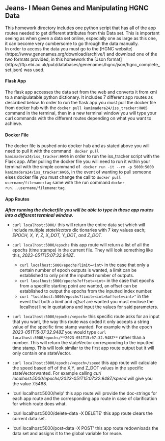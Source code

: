 
## Jeans- I Mean Genes and Manipulating HGNC Data

<p> This homework directory includes one python script that has all of the app
routes needed to get different attributes from this Data set. This is
important seeing as when given a data set online, especially one as large as this
one, it can become very cumbersome to go through the data manually. <br>
In order to access the data you must go to the [HGNC website](https://www.genenames.org/download/archive/) and download one of the two formats provided, in this homework the [Json format](https://ftp.ebi.ac.uk/pub/databases/genenames/hgnc/json/hgnc_complete_set.json) was used. </p>

#### Flask App

The flask app accesses the data set from the web and converts it from xml to a 
manipulatable python dictionary. It includes 7 different app routes as described below.
In order to run the flask app you must pull the docker file from docker hub with the 
`docker pull kamimadera24/iss_tracker:HW05` command in the terminal, then in a new terminal 
window you will type your curl commands with the different routes depending on what you want to achieve.

#### Docker File

The docker file is pushed onto docker hub and as stated above you will need to pull it with the command
` docker pull kamimadera24/iss_tracker:HW05` in order to run the iss_tracker script with the Flask app.
After pulling the docker file you will need to run it within your terminal with the simple command of
` docker run -it --rm -p 5000:5000 kamimadera24/iss_tracker:HW05`, in the event of wanting to pull someone elses docker file you must change the call to `docker pull username/filename:tag` same with the run command
`docker run...username/filename:tag`.

#### App Routes

***After running the dockerfile you will be able to type in these app routes into a different terminal window.***

* `curl localhost:5000/` this will return the entire data set which will include multiple *stateVectors* dic	tionaries with 7 key values each; *EPOCH, X, Y, Z, X_DOT, Y_DOT, and Z_DOT*.

* `curl localhost:5000/epochs` this app route will return a list of all the epochs (time stamps) in the current file. They will look something like this, *2023-051T15:07:32.948Z*.
	* `curl localhost:5000/epochs?limit=<int>` in the case that only a certain number of epoch outputs is wanted, a limit can be established to only print the inputted number of outputs.
	* `curl localhost:5000/epochs?offset=<int>` in the case that epochs from a specific starting point are wanted, an offset can be established to output the epochs from the inputted index number.
	* `curl "localhost:5000/epochs?limit=<int>&offset=<int>"` in the event that both a *limit* and *offset* are wanted you must enclose the localhost line in quotations and input the values for said parameters.

* `curl localhost:5000/epochs/<epoch>` this specific route asks for an input that you want, the way this route was coded it only accepts a string value of the specific time stamp wanted. For example with the epoch *2023-051T15:07:32.948Z* you would type `curl localhost:5000/epochs/**2023-051T15:07:32.948Z**` rather than a number. This will return the stateVector corresponding to the inputted time stamp. This will look similar to the first app route output but it will only contain one stateVector.

* `curl localhost:5000/epochs/<epoch>/speed` this app route will calculate the speed based off of the X,Y, and Z_DOT values in the specific stateVectorwanted. For example calling *curl localhost:5000/epochs/2023-051T15:07:32.948Z/speed* will give you the value 7.5468. 

* 'curl localhost:5000/help' this app route will provide the doc-strings for each app route and the corresponding app route in case of clarification for which route does what.

* 'curl localhost:5000/delete-data -X DELETE' this app route clears the current data set.

* 'curl localhost:5000/post-data -X POST' this app route redownloads the data set and assigns it to the global variable for reuse.
